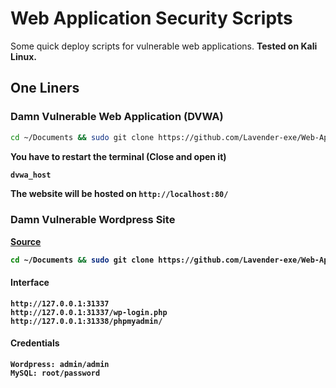 # Web Application Security Scripts

Some quick deploy scripts for vulnerable web applications. <b>Tested on Kali Linux.</b>

## One Liners

### Damn Vulnerable Web Application (DVWA)
```bash
cd ~/Documents && sudo git clone https://github.com/Lavender-exe/Web-Application-Security-Scripts.git && sudo bash Web-Application-Security-Scripts/dvwa_install.sh
```

<b>You have to restart the terminal (Close and open it)

```bash
dvwa_host
```

The website will be hosted on `http://localhost:80/`

### Damn Vulnerable Wordpress Site

<a href="https://github.com/vavkamil/dvwp">Source</a>

```bash
cd ~/Documents && sudo git clone https://github.com/Lavender-exe/Web-Application-Security-Scripts.git && sudo bash Web-Application-Security-Scripts/dvwp_install.sh
```

#### Interface

    http://127.0.0.1:31337
    http://127.0.0.1:31337/wp-login.php
    http://127.0.0.1:31338/phpmyadmin/

#### Credentials

    Wordpress: admin/admin
    MySQL: root/password
